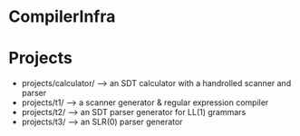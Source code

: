# CompilerInfra



# Projects
- projects/calculator/ --> an SDT calculator with a handrolled scanner and parser
- projects/t1/ --> a scanner generator & regular expression compiler
- projects/t2/ --> an SDT parser generator for LL(1) grammars
- projects/t3/ --> an SLR(0) parser generator
